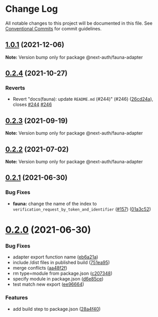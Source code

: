 # Change Log

All notable changes to this project will be documented in this file.
See [Conventional Commits](https://conventionalcommits.org) for commit guidelines.

## [1.0.1](https://github.com/nextauthjs/adapters/compare/@next-auth/fauna-adapter@1.0.0...@next-auth/fauna-adapter@1.0.1) (2021-12-06)

**Note:** Version bump only for package @next-auth/fauna-adapter

## [0.2.4](https://github.com/nextauthjs/adapters/compare/@next-auth/fauna-adapter@0.2.3...@next-auth/fauna-adapter@0.2.4) (2021-10-27)

### Reverts

- Revert "docs(fauna): update `README.md` (#244)" (#246) ([26cd24a](https://github.com/nextauthjs/adapters/commit/26cd24a6eba3d42ed7febd5eb45b13c236c57819)), closes [#244](https://github.com/nextauthjs/adapters/issues/244) [#246](https://github.com/nextauthjs/adapters/issues/246)

## [0.2.3](https://github.com/nextauthjs/adapters/compare/@next-auth/fauna-adapter@0.2.2...@next-auth/fauna-adapter@0.2.3) (2021-09-19)

**Note:** Version bump only for package @next-auth/fauna-adapter

## [0.2.2](https://github.com/nextauthjs/adapters/compare/@next-auth/fauna-adapter@0.2.1...@next-auth/fauna-adapter@0.2.2) (2021-07-02)

**Note:** Version bump only for package @next-auth/fauna-adapter

## [0.2.1](https://github.com/nextauthjs/adapters/compare/@next-auth/fauna-adapter@0.2.0...@next-auth/fauna-adapter@0.2.1) (2021-06-30)

### Bug Fixes

- **fauna:** change the name of the index to `verification_request_by_token_and_identifier` ([#157](https://github.com/nextauthjs/adapters/issues/157)) ([01a3c52](https://github.com/nextauthjs/adapters/commit/01a3c5205f30eec57c7b9298b762cccf1f2400fd))

# [0.2.0](https://github.com/nextauthjs/adapters/compare/@next-auth/fauna-adapter@0.1.0...@next-auth/fauna-adapter@0.2.0) (2021-06-30)

### Bug Fixes

- adapter export function name ([eb6a21a](https://github.com/nextauthjs/adapters/commit/eb6a21a0302ef42a32314e48a75542bade26605e))
- include /dist files in published build ([751ea95](https://github.com/nextauthjs/adapters/commit/751ea95a3b40dc3a94bf4de6253974e1664a2661))
- merge conflicts ([aa48f2f](https://github.com/nextauthjs/adapters/commit/aa48f2f7586345764d0a586df23534f9abc2b53d))
- rm type=module from package.json ([c207348](https://github.com/nextauthjs/adapters/commit/c207348d126a766abe341e6afe36b04d47c6bac6))
- specify module in package.json ([d6e85ce](https://github.com/nextauthjs/adapters/commit/d6e85ce68b0a7d70f6b6078ac8d66e36c4724131))
- test match new export ([ee96664](https://github.com/nextauthjs/adapters/commit/ee966647dadbc649d6a93f5ae4d5fb5deb6f6772))

### Features

- add build step to package.json ([28a4f40](https://github.com/nextauthjs/adapters/commit/28a4f403b07fc115c171623d6801c9392f50bd28))
